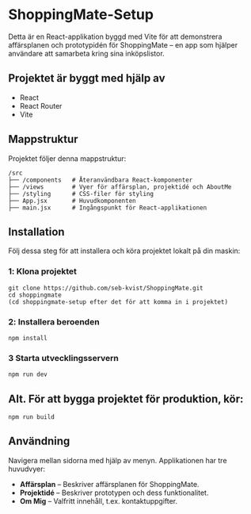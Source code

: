 # ShoppingMate-Setup
Detta är en React-applikation byggd med Vite för att demonstrera affärsplanen och prototypidén för ShoppingMate – en app som hjälper användare att samarbeta kring sina inköpslistor.  

##  Projektet är byggt med hjälp av  
- React
- React Router
- Vite

## Mappstruktur  
Projektet följer denna mappstruktur:  

```
/src
├── /components   # Återanvändbara React-komponenter
├── /views        # Vyer för affärsplan, projektidé och AboutMe
├── /styling      # CSS-filer för styling
├── App.jsx       # Huvudkomponenten
├── main.jsx      # Ingångspunkt för React-applikationen
```

## Installation 
Följ dessa steg för att installera och köra projektet lokalt på din maskin:

### 1️: Klona projektet  
```
git clone https://github.com/seb-kvist/ShoppingMate.git
cd shoppingmate 
(cd shoppingmate-setup efter det för att komma in i projektet)
```

### 2️: Installera beroenden
```
npm install
```

### 3️ Starta utvecklingsservern
```
npm run dev
```

## Alt. För att bygga projektet för produktion, kör:
```
npm run build
```

## Användning
Navigera mellan sidorna med hjälp av menyn. Applikationen har tre huvudvyer:

- **Affärsplan** – Beskriver affärsplanen för ShoppingMate.
- **Projektidé** – Beskriver prototypen och dess funktionalitet.
- **Om Mig** – Valfritt innehåll, t.ex. kontaktuppgifter.
